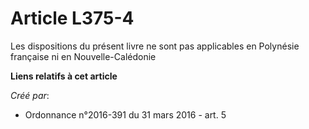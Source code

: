 # Article L375-4

Les dispositions du présent livre ne sont pas applicables en Polynésie française ni en Nouvelle-Calédonie

**Liens relatifs à cet article**

_Créé par_:

  - Ordonnance n°2016-391 du 31 mars 2016 - art. 5

